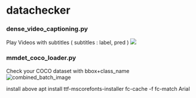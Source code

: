 # datachecker

###  dense_video_captioning.py
Play Videos with subtitles ( subtitles : label, pred ) 
<img src = "https://github.com/minuenergy/datachecker/assets/72018553/a071bc81-863d-4b34-8c27-8211f8dfcfd5.jpg"> 

### mmdet_coco_loader.py
Check your COCO dataset with bbox+class_name
![combined_batch_image](https://github.com/minuenergy/datachecker/assets/72018553/2b6115c7-da1d-468f-b1f6-3f650aac829d)

install above
apt install ttf-mscorefonts-installer 
fc-cache -f 
fc-match Arial 
